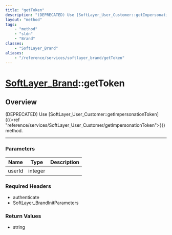 ```yaml
---
title: "getToken"
description: "(DEPRECATED) Use [SoftLayer_User_Customer::getImpersonationToken]({{<ref 'reference/services/SoftLayer_User_Customer/get... "
layout: "method"
tags:
    - "method"
    - "sldn"
    - "Brand"
classes:
    - "SoftLayer_Brand"
aliases:
    - "/reference/services/softlayer_brand/getToken"
---
```

# [SoftLayer_Brand](/reference/services/SoftLayer_Brand)::getToken




## Overview 
(DEPRECATED) Use [SoftLayer_User_Customer::getImpersonationToken]({{<ref "reference/services/SoftLayer_User_Customer/getImpersonationToken">}}) method. 

-----

### Parameters 
|Name | Type | Description |
| --- | --- | --- |
|userId| integer| |


### Required Headers
* authenticate
* SoftLayer_BrandInitParameters


### Return Values
* string





